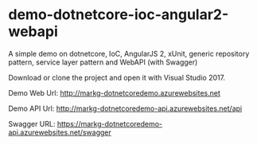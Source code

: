 # demo-dotnetcore-ioc-angular2-webapi
A simple demo on dotnetcore, IoC, AngularJS 2, xUnit, generic repository pattern, service layer pattern and WebAPI (with Swagger)

Download or clone the project and open it with Visual Studio 2017.

Demo Web Url: http://markg-dotnetcoredemo.azurewebsites.net

Demo API Url: http://markg-dotnetcoredemo-api.azurewebsites.net/api

Swagger URL: https://markg-dotnetcoredemo-api.azurewebsites.net/swagger

